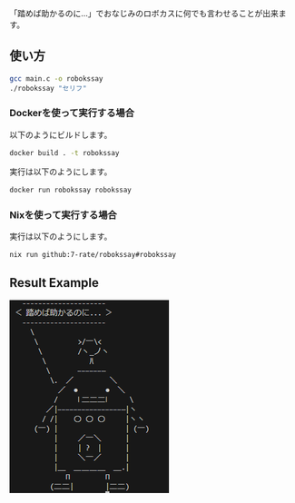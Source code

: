 「踏めば助かるのに...」でおなじみのロボカスに何でも言わせることが出来ます。

## 使い方
```bash
gcc main.c -o robokssay
./robokssay "セリフ"
```

### Dockerを使って実行する場合
以下のようにビルドします。
```bash
docker build . -t robokssay
```

実行は以下のようにします。
```bash
docker run robokssay robokssay
```

### Nixを使って実行する場合

実行は以下のようにします。

```bash
nix run github:7-rate/robokssay#robokssay
```

## Result Example
![result](docs/image.png)
